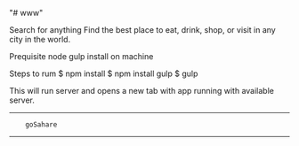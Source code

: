 "# www" 

Search for anything
Find the best place to eat, drink, shop, or visit in any city in the world.

Prequisite 
  node gulp install on machine

Steps to rum 
$ npm install
$ npm install gulp
$ gulp 

This will run server and opens a new tab with app running with available server.

************************************
        goSahare
************************************
